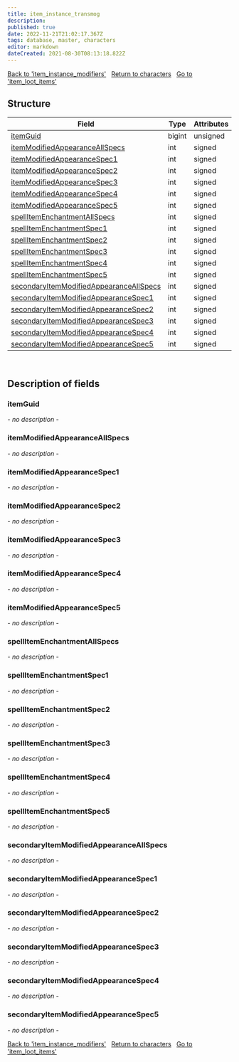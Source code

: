 ```yaml
---
title: item_instance_transmog
description: 
published: true
date: 2022-11-21T21:02:17.367Z
tags: database, master, characters
editor: markdown
dateCreated: 2021-08-30T08:13:18.822Z
---
```


<a href="https://trinitycore.info/en/database/master/characters/item_instance_modifiers" class="mt-5 v-btn v-btn--depressed v-btn--flat v-btn--outlined theme--light v-size--default darkblue--text text--lighten-3"><span class="v-btn__content"><i aria-hidden="true" class="v-icon notranslate v-icon--left mdi mdi-arrow-left theme--light"></i><span>Back to 'item_instance_modifiers'</span></span></a>&nbsp;&nbsp;&nbsp;<a href="https://trinitycore.info/en/database/master/characters/home" class="mt-5 v-btn v-btn--depressed v-btn--flat v-btn--outlined theme--light v-size--default darkblue--text text--lighten-3"><span class="v-btn__content"><i aria-hidden="true" class="v-icon notranslate v-icon--left mdi mdi-home-outline theme--light"></i><span>Return to characters</span></span></a>&nbsp;&nbsp;&nbsp;<a href="https://trinitycore.info/en/database/master/characters/item_loot_items" class="mt-5 v-btn v-btn--depressed v-btn--flat v-btn--outlined theme--light v-size--default darkblue--text text--lighten-3"><span class="v-btn__content"><span>Go to 'item_loot_items'</span><i aria-hidden="true" class="v-icon notranslate v-icon--right mdi mdi-arrow-right theme--light"></i></span></a>

## Structure

| Field | Type | Attributes | Key | Null | Default | Extra | Comment |
| --- | --- | --- | :---: | :---: | --- | --- | --- |
| [itemGuid](#itemguid) | bigint | unsigned | PRI | NO |  |  |  |
| [itemModifiedAppearanceAllSpecs](#itemmodifiedappearanceallspecs) | int | signed |  | NO | 0 |  |  |
| [itemModifiedAppearanceSpec1](#itemmodifiedappearancespec1) | int | signed |  | NO | 0 |  |  |
| [itemModifiedAppearanceSpec2](#itemmodifiedappearancespec2) | int | signed |  | NO | 0 |  |  |
| [itemModifiedAppearanceSpec3](#itemmodifiedappearancespec3) | int | signed |  | NO | 0 |  |  |
| [itemModifiedAppearanceSpec4](#itemmodifiedappearancespec4) | int | signed |  | NO | 0 |  |  |
| [itemModifiedAppearanceSpec5](#itemmodifiedappearancespec5) | int | signed |  | NO | 0 |  |  |
| [spellItemEnchantmentAllSpecs](#spellitemenchantmentallspecs) | int | signed |  | NO | 0 |  |  |
| [spellItemEnchantmentSpec1](#spellitemenchantmentspec1) | int | signed |  | NO | 0 |  |  |
| [spellItemEnchantmentSpec2](#spellitemenchantmentspec2) | int | signed |  | NO | 0 |  |  |
| [spellItemEnchantmentSpec3](#spellitemenchantmentspec3) | int | signed |  | NO | 0 |  |  |
| [spellItemEnchantmentSpec4](#spellitemenchantmentspec4) | int | signed |  | NO | 0 |  |  |
| [spellItemEnchantmentSpec5](#spellitemenchantmentspec5) | int | signed |  | NO | 0 |  |  |
| [secondaryItemModifiedAppearanceAllSpecs](#secondaryitemmodifiedappearanceallspecs) | int | signed |  | NO | 0 |  |  |
| [secondaryItemModifiedAppearanceSpec1](#secondaryitemmodifiedappearancespec1) | int | signed |  | NO | 0 |  |  |
| [secondaryItemModifiedAppearanceSpec2](#secondaryitemmodifiedappearancespec2) | int | signed |  | NO | 0 |  |  |
| [secondaryItemModifiedAppearanceSpec3](#secondaryitemmodifiedappearancespec3) | int | signed |  | NO | 0 |  |  |
| [secondaryItemModifiedAppearanceSpec4](#secondaryitemmodifiedappearancespec4) | int | signed |  | NO | 0 |  |  |
| [secondaryItemModifiedAppearanceSpec5](#secondaryitemmodifiedappearancespec5) | int | signed |  | NO | 0 |  |  |
&nbsp;
## Description of fields

### itemGuid
*- no description -*
&nbsp;

### itemModifiedAppearanceAllSpecs
*- no description -*
&nbsp;

### itemModifiedAppearanceSpec1
*- no description -*
&nbsp;

### itemModifiedAppearanceSpec2
*- no description -*
&nbsp;

### itemModifiedAppearanceSpec3
*- no description -*
&nbsp;

### itemModifiedAppearanceSpec4
*- no description -*
&nbsp;

### itemModifiedAppearanceSpec5
*- no description -*
&nbsp;

### spellItemEnchantmentAllSpecs
*- no description -*
&nbsp;

### spellItemEnchantmentSpec1
*- no description -*
&nbsp;

### spellItemEnchantmentSpec2
*- no description -*
&nbsp;

### spellItemEnchantmentSpec3
*- no description -*
&nbsp;

### spellItemEnchantmentSpec4
*- no description -*
&nbsp;

### spellItemEnchantmentSpec5
*- no description -*
&nbsp;

### secondaryItemModifiedAppearanceAllSpecs
*- no description -*
&nbsp;

### secondaryItemModifiedAppearanceSpec1
*- no description -*
&nbsp;

### secondaryItemModifiedAppearanceSpec2
*- no description -*
&nbsp;

### secondaryItemModifiedAppearanceSpec3
*- no description -*
&nbsp;

### secondaryItemModifiedAppearanceSpec4
*- no description -*
&nbsp;

### secondaryItemModifiedAppearanceSpec5
*- no description -*
&nbsp;

<a href="https://trinitycore.info/en/database/master/characters/item_instance_modifiers" class="mt-5 v-btn v-btn--depressed v-btn--flat v-btn--outlined theme--light v-size--default darkblue--text text--lighten-3"><span class="v-btn__content"><i aria-hidden="true" class="v-icon notranslate v-icon--left mdi mdi-arrow-left theme--light"></i><span>Back to 'item_instance_modifiers'</span></span></a>&nbsp;&nbsp;&nbsp;<a href="https://trinitycore.info/en/database/master/characters/home" class="mt-5 v-btn v-btn--depressed v-btn--flat v-btn--outlined theme--light v-size--default darkblue--text text--lighten-3"><span class="v-btn__content"><i aria-hidden="true" class="v-icon notranslate v-icon--left mdi mdi-home-outline theme--light"></i><span>Return to characters</span></span></a>&nbsp;&nbsp;&nbsp;<a href="https://trinitycore.info/en/database/master/characters/item_loot_items" class="mt-5 v-btn v-btn--depressed v-btn--flat v-btn--outlined theme--light v-size--default darkblue--text text--lighten-3"><span class="v-btn__content"><span>Go to 'item_loot_items'</span><i aria-hidden="true" class="v-icon notranslate v-icon--right mdi mdi-arrow-right theme--light"></i></span></a>

